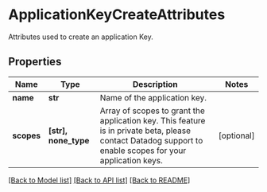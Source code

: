 # ApplicationKeyCreateAttributes

Attributes used to create an application Key.

## Properties

| Name       | Type                 | Description                                                                                                                                               | Notes      |
| ---------- | -------------------- | --------------------------------------------------------------------------------------------------------------------------------------------------------- | ---------- |
| **name**   | **str**              | Name of the application key.                                                                                                                              |
| **scopes** | **[str], none_type** | Array of scopes to grant the application key. This feature is in private beta, please contact Datadog support to enable scopes for your application keys. | [optional] |

[[Back to Model list]](README.md#documentation-for-models) [[Back to API list]](README.md#documentation-for-api-endpoints) [[Back to README]](README.md)
